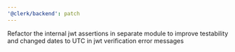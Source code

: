 ```yaml
---
'@clerk/backend': patch
---
```


Refactor the internal jwt assertions in separate module to improve testability and changed dates to UTC in jwt verification error messages
